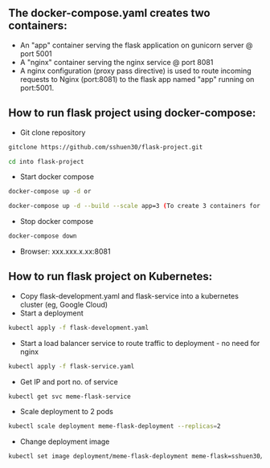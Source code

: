 ## The docker-compose.yaml creates two containers:
- An "app" container serving the flask application on gunicorn server @ port 5001
- A "nginx" container serving the nginx service @ port 8081
- A nginx configuration (proxy pass directive) is used to route incoming requests to Nginx (port:8081) to the flask app named "app" running on port:5001. 

## How to run flask project using docker-compose:
- Git clone repository
``` bash
gitclone https://github.com/sshuen30/flask-project.git
```
``` bash
cd into flask-project
```
- Start docker compose
``` bash
docker-compose up -d or 

docker-compose up -d --build --scale app=3 (To create 3 containers for app)
```
- Stop docker compose
``` bash
docker-compose down
```
- Browser: xxx.xxx.x.xx:8081

## How to run flask project on Kubernetes:
- Copy flask-development.yaml and flask-service into a kubernetes cluster (eg, Google Cloud)
- Start a deployment
``` bash
kubectl apply -f flask-development.yaml
```
- Start a load balancer service to route traffic to deployment - no need for nginx
``` bash
kubectl apply -f flask-service.yaml 
```
- Get IP and port no. of service
``` bash
kubectl get svc meme-flask-service 
```
- Scale deployment to 2 pods
``` bash
kubectl scale deployment meme-flask-deployment --replicas=2 
```
- Change deployment image
``` bash
kubectl set image deployment/meme-flask-deployment meme-flask=sshuen30/flask-app:v1 
```
